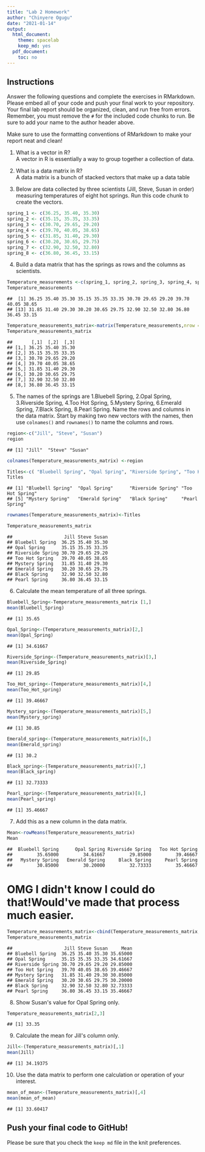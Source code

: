 ```yaml
---
title: "Lab 2 Homework"
author: "Chinyere Ogugu"
date: "2021-01-14"
output:
  html_document: 
    theme: spacelab
    keep_md: yes
  pdf_document:
    toc: no
---
```


## Instructions
Answer the following questions and complete the exercises in RMarkdown. Please embed all of your code and push your final work to your repository. Your final lab report should be organized, clean, and run free from errors. Remember, you must remove the `#` for the included code chunks to run. Be sure to add your name to the author header above.  

Make sure to use the formatting conventions of RMarkdown to make your report neat and clean!  

1. What is a vector in R?  
A vector in R is essentially a way to group together a collection of data. 
2. What is a data matrix in R?  
A data matrix is a bunch of stacked vectors that make up a data table

3. Below are data collected by three scientists (Jill, Steve, Susan in order) measuring temperatures of eight hot springs. Run this code chunk to create the vectors.  

```r
spring_1 <- c(36.25, 35.40, 35.30)
spring_2 <- c(35.15, 35.35, 33.35)
spring_3 <- c(30.70, 29.65, 29.20)
spring_4 <- c(39.70, 40.05, 38.65)
spring_5 <- c(31.85, 31.40, 29.30)
spring_6 <- c(30.20, 30.65, 29.75)
spring_7 <- c(32.90, 32.50, 32.80)
spring_8 <- c(36.80, 36.45, 33.15)
```

4. Build a data matrix that has the springs as rows and the columns as scientists.  

```r
Temperature_measurements <-c(spring_1, spring_2, spring_3, spring_4, spring_5, spring_6, spring_7, spring_8)
Temperature_measurements
```

```
##  [1] 36.25 35.40 35.30 35.15 35.35 33.35 30.70 29.65 29.20 39.70 40.05 38.65
## [13] 31.85 31.40 29.30 30.20 30.65 29.75 32.90 32.50 32.80 36.80 36.45 33.15
```

```r
Temperature_measurements_matrix<-matrix(Temperature_measurements,nrow = 8, byrow = 3)
Temperature_measurements_matrix
```

```
##       [,1]  [,2]  [,3]
## [1,] 36.25 35.40 35.30
## [2,] 35.15 35.35 33.35
## [3,] 30.70 29.65 29.20
## [4,] 39.70 40.05 38.65
## [5,] 31.85 31.40 29.30
## [6,] 30.20 30.65 29.75
## [7,] 32.90 32.50 32.80
## [8,] 36.80 36.45 33.15
```

5. The names of the springs are 1.Bluebell Spring, 2.Opal Spring, 3.Riverside Spring, 4.Too Hot Spring, 5.Mystery Spring, 6.Emerald Spring, 7.Black Spring, 8.Pearl Spring. Name the rows and columns in the data matrix. Start by making two new vectors with the names, then use `colnames()` and `rownames()` to name the columns and rows.

```r
region<-c("Jill", "Steve", "Susan")
region
```

```
## [1] "Jill"  "Steve" "Susan"
```

```r
colnames(Temperature_measurements_matrix) <-region
```


```r
Titles<-c( "Bluebell Spring", "Opal Spring", "Riverside Spring", "Too Hot Spring", "Mystery Spring", "Emerald Spring", "Black Spring", "Pearl Spring" )
Titles 
```

```
## [1] "Bluebell Spring"  "Opal Spring"      "Riverside Spring" "Too Hot Spring"  
## [5] "Mystery Spring"   "Emerald Spring"   "Black Spring"     "Pearl Spring"
```

```r
rownames(Temperature_measurements_matrix)<-Titles
```

```r
Temperature_measurements_matrix
```

```
##                   Jill Steve Susan
## Bluebell Spring  36.25 35.40 35.30
## Opal Spring      35.15 35.35 33.35
## Riverside Spring 30.70 29.65 29.20
## Too Hot Spring   39.70 40.05 38.65
## Mystery Spring   31.85 31.40 29.30
## Emerald Spring   30.20 30.65 29.75
## Black Spring     32.90 32.50 32.80
## Pearl Spring     36.80 36.45 33.15
```

6. Calculate the mean temperature of all three springs.

```r
Bluebell_Spring<-Temperature_measurements_matrix [1,]
mean(Bluebell_Spring)
```

```
## [1] 35.65
```

```r
Opal_Spring<-(Temperature_measurements_matrix)[2,]
mean(Opal_Spring)
```

```
## [1] 34.61667
```

```r
Riverside_Spring<-(Temperature_measurements_matrix)[3,]
mean(Riverside_Spring)
```

```
## [1] 29.85
```

```r
Too_Hot_spring<-(Temperature_measurements_matrix)[4,]
mean(Too_Hot_spring)
```

```
## [1] 39.46667
```

```r
Mystery_spring<-(Temperature_measurements_matrix)[5,]
mean(Mystery_spring)
```

```
## [1] 30.85
```

```r
Emerald_spring<-(Temperature_measurements_matrix)[6,]
mean(Emerald_spring)
```

```
## [1] 30.2
```

```r
Black_spring<-(Temperature_measurements_matrix)[7,]
mean(Black_spring)
```

```
## [1] 32.73333
```

```r
Pearl_spring<-(Temperature_measurements_matrix)[8,]
mean(Pearl_spring)
```

```
## [1] 35.46667
```

7. Add this as a new column in the data matrix.  

```r
Mean<-rowMeans(Temperature_measurements_matrix)
Mean
```

```
##  Bluebell Spring      Opal Spring Riverside Spring   Too Hot Spring 
##         35.65000         34.61667         29.85000         39.46667 
##   Mystery Spring   Emerald Spring     Black Spring     Pearl Spring 
##         30.85000         30.20000         32.73333         35.46667
```
# OMG I didn't know I could do that!Would've made that process much easier.

```r
Temperature_measurements_matrix<-cbind(Temperature_measurements_matrix,Mean)
Temperature_measurements_matrix
```

```
##                   Jill Steve Susan     Mean
## Bluebell Spring  36.25 35.40 35.30 35.65000
## Opal Spring      35.15 35.35 33.35 34.61667
## Riverside Spring 30.70 29.65 29.20 29.85000
## Too Hot Spring   39.70 40.05 38.65 39.46667
## Mystery Spring   31.85 31.40 29.30 30.85000
## Emerald Spring   30.20 30.65 29.75 30.20000
## Black Spring     32.90 32.50 32.80 32.73333
## Pearl Spring     36.80 36.45 33.15 35.46667
```


8. Show Susan's value for Opal Spring only.

```r
Temperature_measurements_matrix[2,3]
```

```
## [1] 33.35
```


9. Calculate the mean for Jill's column only. 

```r
Jill<-(Temperature_measurements_matrix)[,1]
mean(Jill)
```

```
## [1] 34.19375
```


10. Use the data matrix to perform one calculation or operation of your interest.

```r
mean_of_mean<-(Temperature_measurements_matrix)[,4]
mean(mean_of_mean)
```

```
## [1] 33.60417
```


## Push your final code to GitHub!
Please be sure that you check the `keep md` file in the knit preferences.  
